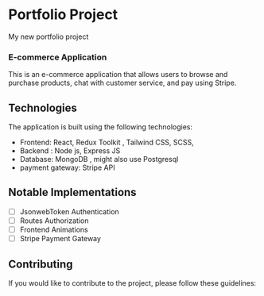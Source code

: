 # Portfolio Project

My new portfolio project

### E-commerce Application

This is an e-commerce application that allows users to browse and purchase products, chat with customer service, and pay using Stripe.

## Technologies

The application is built using the following technologies:

- Frontend: React, Redux Toolkit , Tailwind CSS, SCSS,
- Backend : Node js, Express JS
- Database: MongoDB , might also use Postgresql
- payment gateway: Stripe API

## Notable Implementations

- [ ] JsonwebToken Authentication
- [ ] Routes Authorization
- [ ] Frontend Animations
- [ ] Stripe Payment Gateway

## Contributing

If you would like to contribute to the project, please follow these guidelines:
